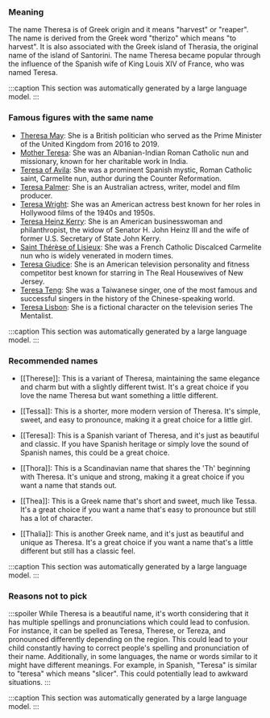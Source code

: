 ### Meaning
The name Theresa is of Greek origin and it means "harvest" or "reaper". The name is derived from the Greek word "therizo" which means "to harvest". It is also associated with the Greek island of Therasia, the original name of the island of Santorini. The name Theresa became popular through the influence of the Spanish wife of King Louis XIV of France, who was named Teresa.

:::caption
This section was automatically generated by a large language model.
:::

### Famous figures with the same name
- [Theresa May](https://en.wikipedia.org/wiki/Theresa_May): She is a British politician who served as the Prime Minister of the United Kingdom from 2016 to 2019.
- [Mother Teresa](https://en.wikipedia.org/wiki/Mother_Teresa): She was an Albanian-Indian Roman Catholic nun and missionary, known for her charitable work in India.
- [Teresa of Avila](https://en.wikipedia.org/wiki/Teresa_of_Avila): She was a prominent Spanish mystic, Roman Catholic saint, Carmelite nun, author during the Counter Reformation.
- [Teresa Palmer](https://en.wikipedia.org/wiki/Teresa_Palmer): She is an Australian actress, writer, model and film producer.
- [Teresa Wright](https://en.wikipedia.org/wiki/Teresa_Wright): She was an American actress best known for her roles in Hollywood films of the 1940s and 1950s.
- [Teresa Heinz Kerry](https://en.wikipedia.org/wiki/Teresa_Heinz_Kerry): She is an American businesswoman and philanthropist, the widow of Senator H. John Heinz III and the wife of former U.S. Secretary of State John Kerry.
- [Saint Thérèse of Lisieux](https://en.wikipedia.org/wiki/Saint_Th%C3%A9r%C3%A8se_of_Lisieux): She was a French Catholic Discalced Carmelite nun who is widely venerated in modern times.
- [Teresa Giudice](https://en.wikipedia.org/wiki/Teresa_Giudice): She is an American television personality and fitness competitor best known for starring in The Real Housewives of New Jersey.
- [Teresa Teng](https://en.wikipedia.org/wiki/Teresa_Teng): She was a Taiwanese singer, one of the most famous and successful singers in the history of the Chinese-speaking world.
- [Teresa Lisbon](https://en.wikipedia.org/wiki/Teresa_Lisbon): She is a fictional character on the television series The Mentalist.

:::caption
This section was automatically generated by a large language model.
:::

### Recommended names
- [[Therese]]: This is a variant of Theresa, maintaining the same elegance and charm but with a slightly different twist. It's a great choice if you love the name Theresa but want something a little different.
  
- [[Tessa]]: This is a shorter, more modern version of Theresa. It's simple, sweet, and easy to pronounce, making it a great choice for a little girl.
- [[Teresa]]: This is a Spanish variant of Theresa, and it's just as beautiful and classic. If you have Spanish heritage or simply love the sound of Spanish names, this could be a great choice.
- [[Thora]]: This is a Scandinavian name that shares the 'Th' beginning with Theresa. It's unique and strong, making it a great choice if you want a name that stands out.
- [[Thea]]: This is a Greek name that's short and sweet, much like Tessa. It's a great choice if you want a name that's easy to pronounce but still has a lot of character.
- [[Thalia]]: This is another Greek name, and it's just as beautiful and unique as Theresa. It's a great choice if you want a name that's a little different but still has a classic feel.

:::caption
This section was automatically generated by a large language model.
:::

### Reasons not to pick
:::spoiler
While Theresa is a beautiful name, it's worth considering that it has multiple spellings and pronunciations which could lead to confusion. For instance, it can be spelled as Teresa, Therese, or Tereza, and pronounced differently depending on the region. This could lead to your child constantly having to correct people's spelling and pronunciation of their name. Additionally, in some languages, the name or words similar to it might have different meanings. For example, in Spanish, "Teresa" is similar to "teresa" which means "slicer". This could potentially lead to awkward situations.
:::

:::caption
This section was automatically generated by a large language model.
:::